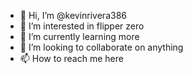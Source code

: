 - 👋 Hi, I’m @kevinrivera386
- 👀 I’m interested in flipper zero
- 🌱 I’m currently learning more
- 💞️ I’m looking to collaborate on anything
- 📫 How to reach me here

<!---
kevinrivera386/kevinrivera386 is a ✨ special ✨ repository because its `README.md` (this file) appears on your GitHub profile.
You can click the Preview link to take a look at your changes.
--->
